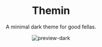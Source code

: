 <div align="center">


# Themin

A minimal dark theme for good fellas.

![preview-dark](https://vscodethemes.com/e/homerotto.themin/themin.svg?language=javascript)

</div>
